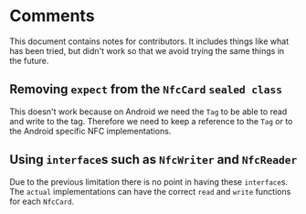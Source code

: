 # Comments

This document contains notes for contributors. It includes things like what has been tried, but
didn't work so that we avoid trying the same things in the future.

## Removing `expect` from the `NfcCard` `sealed class`

This doesn't work because on Android we need the `Tag` to be able to read and write to the tag.
Therefore we need to keep a reference to the `Tag` or to the Android specific NFC implementations.

## Using `interface`s such as `NfcWriter` and `NfcReader`

Due to the previous limitation there is no point in having these `interface`s. The `actual`
implementations can have the correct `read` and `write` functions for each `NfcCard`.
